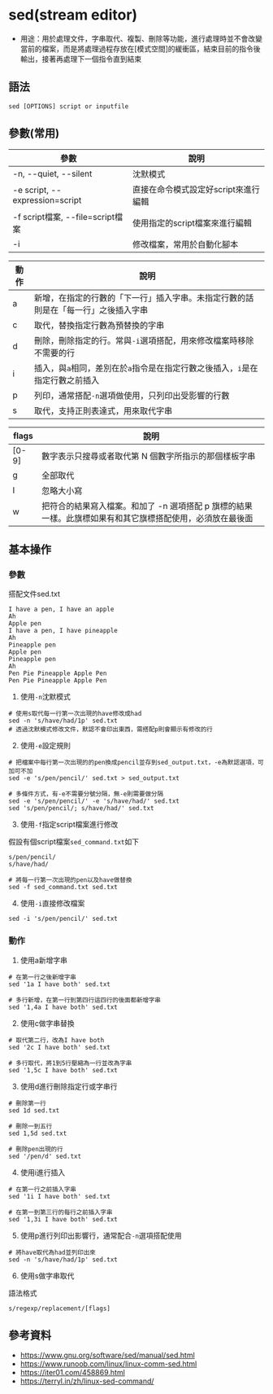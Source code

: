 # sed(stream editor)

- 用途：用於處理文件，字串取代、複製、刪除等功能，進行處理時並不會改變當前的檔案，而是將處理過程存放在[模式空間]的緩衝區，結束目前的指令後輸出，接著再處理下一個指令直到結束

## 語法

```shell
sed [OPTIONS] script or inputfile
```

## 參數(常用)

| 參數                             | 說明                                 |
| -------------------------------- | ------------------------------------ |
| -n, --quiet, --silent            | 沈默模式                             |
| -e script, --expression=script   | 直接在命令模式設定好script來進行編輯 |
| -f script檔案, --file=script檔案 | 使用指定的script檔案來進行編輯       |
| -i                               | 修改檔案，常用於自動化腳本           |

| 動作 | 說明                                                                               |
| ---- | ---------------------------------------------------------------------------------- |
| a    | 新增，在指定的行數的「下一行」插入字串。未指定行數的話則是在「每一行」之後插入字串 |
| c    | 取代，替換指定行數為預替換的字串                                                   |
| d    | 刪除，刪除指定的行。常與`-i`選項搭配，用來修改檔案時移除不需要的行                 |
| i    | 插入，與`a`相同，差別在於`a`指令是在指定行數之後插入，`i`是在指定行數之前插入      |
| p    | 列印，通常搭配`-n`選項做使用，只列印出受影響的行數                                 |
| s    | 取代，支持正則表達式，用來取代字串                                                 |


| flags | 說明                                                                                                      |
| ----- | --------------------------------------------------------------------------------------------------------- |
| [0-9]  | 數字表示只搜尋或者取代第 N 個數字所指示的那個樣板字串                                                     |
| g     | 全部取代                                                                                                  |
| I     | 忽略大小寫                                                                                                |
| w     | 把符合的結果寫入檔案。和加了 -n 選項搭配 p 旗標的結果一樣。此旗標如果有和其它旗標搭配使用，必須放在最後面 |
## 基本操作
### 參數
搭配文件sed.txt
```text
I have a pen, I have an apple
Ah
Apple pen
I have a pen, I have pineapple
Ah
Pineapple pen
Apple pen
Pineapple pen
Ah
Pen Pie Pineapple Apple Pen
Pen Pie Pineapple Apple Pen
```

1. 使用`-n`沈默模式
```shell
# 使用s取代每一行第一次出現的have修改成had
sed -n 's/have/had/1p' sed.txt
# 透過沈默模式修改文件，默認不會印出東西，需搭配p則會顯示有修改的行
```

2. 使用`-e`設定規則
```shell
# 把檔案中每行第一次出現的的pen換成pencil並存到sed_output.txt，-e為默認選項，可加可不加
sed -e 's/pen/pencil/' sed.txt > sed_output.txt

# 多條件方式，有-e不需要分號分隔，無-e則需要做分隔
sed -e 's/pen/pencil/' -e 's/have/had/' sed.txt
sed 's/pen/pencil/; s/have/had/' sed.txt
```

3. 使用`-f`指定script檔案進行修改

假設有個script檔案`sed_command.txt`如下
```shell
s/pen/pencil/
s/have/had/
```

```shell
# 將每一行第一次出現的pen以及have做替換
sed -f sed_command.txt sed.txt 
```

4.  使用`-i`直接修改檔案
```shell
sed -i 's/pen/pencil/' sed.txt
```
### 動作
1. 使用a新增字串
```shell
# 在第一行之後新增字串
sed '1a I have both' sed.txt

# 多行新增，在第一行到第四行這四行的後面都新增字串
sed '1,4a I have both' sed.txt
```
2. 使用c做字串替換
```shell
# 取代第二行，改為I have both
sed '2c I have both' sed.txt

# 多行取代，將1到5行壓縮為一行並改為字串
sed '1,5c I have both' sed.txt
```
3. 使用d進行刪除指定行或字串行
```shell
# 刪除第一行
sed 1d sed.txt

# 刪除一到五行
sed 1,5d sed.txt

# 刪除pen出現的行
sed '/pen/d' sed.txt
```

4. 使用i進行插入
```shell
# 在第一行之前插入字串
sed '1i I have both' sed.txt

# 在第一到第三行的每行之前插入字串
sed '1,3i I have both' sed.txt
```
5. 使用p進行列印出影響行，通常配合`-n`選項搭配使用
```
# 將have取代為had並列印出來
sed -n 's/have/had/1p' sed.txt
```

6. 使用s做字串取代

語法格式
```
s/regexp/replacement/[flags]
```

## 參考資料
* https://www.gnu.org/software/sed/manual/sed.html
* https://www.runoob.com/linux/linux-comm-sed.html
* https://iter01.com/458869.html
* https://terryl.in/zh/linux-sed-command/

